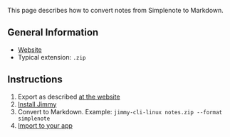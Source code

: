 This page describes how to convert notes from Simplenote to Markdown.

## General Information

- [Website](https://simplenote.com/)
- Typical extension: `.zip`

## Instructions

1. Export as described [at the website](https://simplenote.com/help/#export)
2. [Install Jimmy](../index.md#installation)
3. Convert to Markdown. Example: `jimmy-cli-linux notes.zip --format simplenote`
4. [Import to your app](../import_instructions.md)
